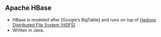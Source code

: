 ## Apache HBase
- HBase is modeled after [Google’s BigTable] and runs on top of [Hadoop Distributed File System (HDFS)](/Operating_Systems/Linux/FileSystem/HDFS_Hadoop_Distributed_File_System.md)
- Written in Java.
